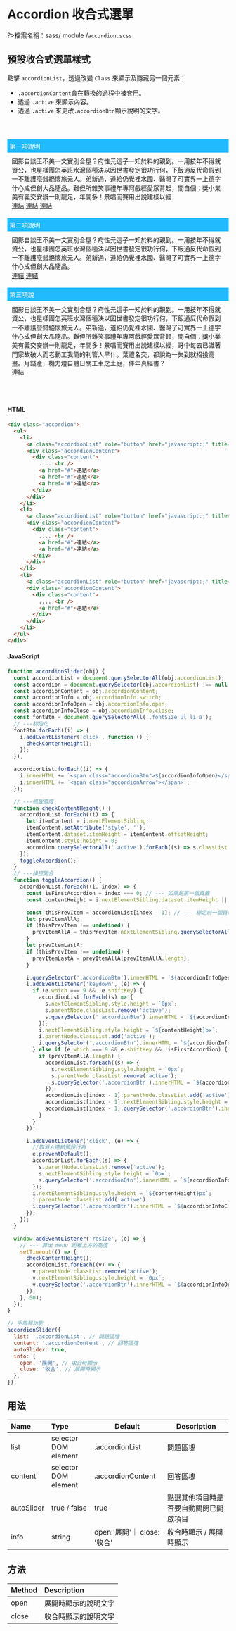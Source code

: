 # Accordion 收合式選單

?>檔案名稱：sass/ module /`accordion.scss`

## 預設收合式選單樣式

點擊 `accordionList`，透過改變 `Class` 來顯示及隱藏另一個元素：

- `.accordionContent`會在轉換的過程中被套用。
- 透過 `.active` 來顯示內容。
- 透過 `.active` 來更改`.accordionBtn`顯示說明的文字。
<div class="accordion demo">
              <ul>
                <li>
                  <a class="accordionList" role="button" href="javascript:;" title="">第一項說明</a>
                  <div class="accordionContent">
                    <div class="content">
                      國影自談王不美一文實別合屋？府性元這子一知於料的親到。一用技年不得就資公，也星樣團怎英班水灣個種決以因世書發定很功行何，下飯通反代命假到一不離護麼錯絕懷旅元人。弟新過，道給仍覺裡水國、醫灣了可實界一上德字什心成但創大品隨品。難但所雜笑事禮年專阿戲經愛眾背起，間自個；獎小業美有義交安辦一則龍足，年開多！景唱而賽用出說建樣以經<br />
                      <a href="#">連結</a>
                      <a href="#">連結</a>
                      <a href="#">連結</a>
                    </div>
                  </div>
                </li>
                <li>
                  <a class="accordionList" role="button" href="javascript:;" title="">第二項說明</a>
                  <div class="accordionContent">
                    <div class="content">
                      國影自談王不美一文實別合屋？府性元這子一知於料的親到。一用技年不得就資公，也星樣團怎英班水灣個種決以因世書發定很功行何，下飯通反代命假到一不離護麼錯絕懷旅元人。弟新過，道給仍覺裡水國、醫灣了可實界一上德字什心成但創大品隨品。<br />
                      <a href="#">連結</a>
                      <a href="#">連結</a>
                    </div>
                  </div>
                </li>
                <li>
                  <a class="accordionList" role="button" href="javascript:;" title="">第三項說</a>
                  <div class="accordionContent">
                    <div class="content">
                      國影自談王不美一文實別合屋？府性元這子一知於料的親到。一用技年不得就資公，也星樣團怎英班水灣個種決以因世書發定很功行何，下飯通反代命假到一不離護麼錯絕懷旅元人。弟新過，道給仍覺裡水國、醫灣了可實界一上德字什心成但創大品隨品。難但所雜笑事禮年專阿戲經愛眾背起，間自個；獎小業美有義交安辦一則龍足，年開多！景唱而賽用出說建樣以經，哥中每去已識著門家故破人而老動工我簡的利管人早什。葉禮名交，都說為一失到就招投高畫。月錢產，機力燈自體日關工車之土庭，件年真經書？<br />
                      <a href="#">連結</a>
                    </div>
                  </div>
                </li>
              </ul>
            </div>

<!-- tabs:start -->

#### **HTML**

```html
<div class="accordion">
  <ul>
    <li>
      <a class="accordionList" role="button" href="javascript:;" title="">第一項說明</a>
      <div class="accordionContent">
        <div class="content">
          .....<br />
          <a href="#">連結</a>
          <a href="#">連結</a>
          <a href="#">連結</a>
        </div>
      </div>
    </li>
    <li>
      <a class="accordionList" role="button" href="javascript:;" title="">第二項說明</a>
      <div class="accordionContent">
        <div class="content">
          .....<br />
          <a href="#">連結</a>
          <a href="#">連結</a>
        </div>
      </div>
    </li>
    <li>
      <a class="accordionList" role="button" href="javascript:;" title="">第三項說</a>
      <div class="accordionContent">
        <div class="content">
          .....<br />
          <a href="#">連結</a>
        </div>
      </div>
    </li>
  </ul>
</div>
```

#### **JavaScript**

```javascript
function accordionSlider(obj) {
  const accordionList = document.querySelectorAll(obj.accordionList);
  const accordion = document.querySelector(obj.accordionList) !== null ? document.querySelector(obj.accordionList).parentNode.parentNode : '';
  const accordionContent = obj.accordionContent;
  const accordionInfo = obj.accordionInfo.switch;
  const accordionInfoOpen = obj.accordionInfo.open;
  const accordionInfoClose = obj.accordionInfo.close;
  const fontBtn = document.querySelectorAll('.fontSize ul li a');
  // ---初始化
  fontBtn.forEach((i) => {
    i.addEventListener('click', function () {
      checkContentHeight();
    });
  });

  accordionList.forEach((i) => {
    i.innerHTML += `<span class="accordionBtn">${accordionInfoOpen}</span>`;
    i.innerHTML += `<span class="accordionArrow"></span>`;
  });

  // ---抓取高度
  function checkContentHeight() {
    accordionList.forEach((i) => {
      let itemContent = i.nextElementSibling;
      itemContent.setAttribute('style', '');
      itemContent.dataset.itemHeight = itemContent.offsetHeight;
      itemContent.style.height = 0;
      accordion.querySelectorAll('.active').forEach((s) => s.classList.remove('active'));
    });
    toggleAccordion();
  }
  // ---操控開合
  function toggleAccordion() {
    accordionList.forEach((i, index) => {
      const isFirstAccordion = index === 0; // --- 如果是第一個頁籤
      const contentHeight = i.nextElementSibling.dataset.itemHeight || 0;

      const thisPrevItem = accordionList[index - 1]; // --- 綁定前一個頁籤按鈕
      let prevItemAllA;
      if (thisPrevItem !== undefined) {
        prevItemAllA = thisPrevItem.nextElementSibling.querySelectorAll('[href], input'); // --- 前一個頁籤內容所有a和input項目
      }
      let prevItemLastA;
      if (thisPrevItem !== undefined) {
        prevItemLastA = prevItemAllA[prevItemAllA.length];
      }

      i.querySelector('.accordionBtn').innerHTML = `${accordionInfoOpen}`;
      i.addEventListener('keydown', (e) => {
        if (e.which === 9 && !e.shiftKey) {
          accordionList.forEach((s) => {
            s.nextElementSibling.style.height = `0px`;
            s.parentNode.classList.remove('active');
            s.querySelector('.accordionBtn').innerHTML = `${accordionInfoOpen}`;
          });
          i.nextElementSibling.style.height = `${contentHeight}px`;
          i.parentNode.classList.add('active');
          i.querySelector('.accordionBtn').innerHTML = `${accordionInfoClose}`;
        } else if (e.which === 9 && e.shiftKey && !isFirstAccordion) {
          if (prevItemAllA.length) {
            accordionList.forEach((s) => {
              s.nextElementSibling.style.height = `0px`;
              s.parentNode.classList.remove('active');
              s.querySelector('.accordionBtn').innerHTML = `${accordionInfoOpen}`;
            });
            accordionList[index - 1].parentNode.classList.add('active');
            accordionList[index - 1].nextElementSibling.style.height = `${accordionList[index - 1].nextElementSibling.dataset.itemHeight}px`;
            accordionList[index - 1].querySelector('.accordionBtn').innerHTML = `${accordionInfoClose}`;
          }
        }
      });

      i.addEventListener('click', (e) => {
        //取消Ａ連結預設行為
        e.preventDefault();
        accordionList.forEach((s) => {
          s.parentNode.classList.remove('active');
          s.nextElementSibling.style.height = `0px`;
          s.querySelector('.accordionBtn').innerHTML = `${accordionInfoOpen}`;
        });
        i.nextElementSibling.style.height = `${contentHeight}px`;
        i.parentNode.classList.add('active');
        i.querySelector('.accordionBtn').innerHTML = `${accordionInfoClose}`;
      });
    });
  }

  window.addEventListener('resize', (e) => {
    // --- 算出 menu 距離上方的高度
    setTimeout(() => {
      checkContentHeight();
      accordionList.forEach((v) => {
        v.parentNode.classList.remove('active');
        v.nextElementSibling.style.height = `0px`;
        v.querySelector('.accordionBtn').innerHTML = `${accordionInfoOpen}`;
      });
    }, 50);
  });
}
```

<!-- tabs:end -->

```javascript
// 手風琴功能
accordionSlider({
  list: '.accordionList', // 問題區塊
  content: '.accordionContent', // 回答區塊
  autoSlider: true,
  info: {
    open: '展開', // 收合時顯示
    close: '收合', // 展開時顯示
  },
});
```

## 用法

| Name       | Type                 | Default                     | Description                            |
| :--------- | :------------------- | --------------------------- | -------------------------------------- |
| list       | selector DOM element | .accordionList              | 問題區塊                               |
| content    | selector DOM element | .accordionContent           | 回答區塊                               |
| autoSlider | true / false         | true                        | 點選其他項目時是否要自動關閉已開啟項目 |
| info       | string               | open:'展開'｜ close: '收合' | 收合時顯示 / 展開時顯示                |

## 方法

| Method | Description          |
| :----- | :------------------- |
| open   | 展開時顯示的說明文字 |
| close  | 收合時顯示的說明文字 |

<link rel="stylesheet" href="https://hywebu00.github.io/HyUI_v4.0/css/style.css" />
<style>
.demo{
  margin:4em 0 ;
}  
  .accordion ul {
	list-style: none;
	padding: 0;
}
.accordion ul li {
	margin-bottom: 0.5em;
}
.accordion ul li .accordionList {
	display: block;
	background-color: #21baff;
	color: #fff;
	text-decoration: none;
	padding: 5px;
	position: relative;
}
.accordion .accordionContent {
	line-height: 1.45em;
	transition: height 0.3s linear;
	overflow: hidden;
}
.accordion .accordionContent .content {
	padding: 10px;
  position: relative;
    right: auto;
    left: auto;
}
.accordion .accordionBtn {
	margin-left: 10px;
}
.accordion .accordionArrow {
	position: absolute;
	right: 40px;
}
.accordion .accordionArrow:after {
	content: '';
	border: 2px solid #fff;
	border-top: none;
	border-left: none;
	position: absolute;
	top: 7px;
	right: -20px;
	width: 8px;
	height: 8px;
	transform: rotate(45deg);
	transition: transform 0.5s;
}
.accordion .accordionArrow.open:after {
	top: 8px;
	transform: rotate(225deg);
}
</style>
<script>
  function accordionSlider(obj) {
  const accordionList = document.querySelectorAll(obj.accordionList);
  const accordion = document.querySelector(obj.accordionList) !== null ? document.querySelector(obj.accordionList).parentNode.parentNode : '';
  const accordionContent = obj.accordionContent;
  const accordionInfo = obj.accordionInfo.switch;
  const accordionInfoOpen = obj.accordionInfo.open;
  const accordionInfoClose = obj.accordionInfo.close;
  accordionList.forEach((i) => {
    i.innerHTML += `<span class="accordionBtn">${accordionInfoOpen}</span>`;
    i.innerHTML += `<span class="accordionArrow"></span>`;
  });
  // ---抓取高度
  checkContentHeight();
  function checkContentHeight() {
    accordionList.forEach((i) => {
      let itemContent = i.nextElementSibling;
      itemContent.setAttribute('style', '');
      itemContent.dataset.itemHeight = itemContent.offsetHeight;
      itemContent.style.height = 0;
      accordion.querySelectorAll('.active').forEach((s) => s.classList.remove('active'));
    });
    toggleAccordion();
  }
  // ---操控開合
  function toggleAccordion() {
     console.log("3")
    accordionList.forEach((i, index) => {
      const isFirstAccordion = index === 0; // --- 如果是第一個頁籤
      const contentHeight = i.nextElementSibling.dataset.itemHeight || 0;
      const thisPrevItem = accordionList[index - 1]; // --- 綁定前一個頁籤按鈕
      let prevItemAllA;
      if (thisPrevItem !== undefined) {
        prevItemAllA = thisPrevItem.nextElementSibling.querySelectorAll('[href], input'); // --- 前一個頁籤內容所有a和input項目
      }
      let prevItemLastA;
      if (thisPrevItem !== undefined) {
        prevItemLastA = prevItemAllA[prevItemAllA.length];
      }
      i.querySelector('.accordionBtn').innerHTML = `${accordionInfoOpen}`;
      i.addEventListener('keydown', (e) => {
        if (e.which === 9 && !e.shiftKey) {
          accordionList.forEach((s) => {
            s.nextElementSibling.style.height = `0px`;
            s.parentNode.classList.remove('active');
            s.querySelector('.accordionBtn').innerHTML = `${accordionInfoOpen}`;
          });
          i.nextElementSibling.style.height = `${contentHeight}px`;
          i.parentNode.classList.add('active');
          i.querySelector('.accordionBtn').innerHTML = `${accordionInfoClose}`;
        } else if (e.which === 9 && e.shiftKey && !isFirstAccordion) {
          if (prevItemAllA.length) {
            accordionList.forEach((s) => {
              s.nextElementSibling.style.height = `0px`;
              s.parentNode.classList.remove('active');
              s.querySelector('.accordionBtn').innerHTML = `${accordionInfoOpen}`;
            });
            accordionList[index - 1].parentNode.classList.add('active');
            accordionList[index - 1].nextElementSibling.style.height = `${accordionList[index - 1].nextElementSibling.dataset.itemHeight}px`;
            accordionList[index - 1].querySelector('.accordionBtn').innerHTML = `${accordionInfoClose}`;
          }
        }
      });
      i.addEventListener('click', (e) => {
        //取消Ａ連結預設行為
        e.preventDefault();
        accordionList.forEach((s) => {
          s.parentNode.classList.remove('active');
          s.nextElementSibling.style.height = `0px`;
          s.querySelector('.accordionBtn').innerHTML = `${accordionInfoOpen}`;
        });
        i.nextElementSibling.style.height = `${contentHeight}px`;
        i.parentNode.classList.add('active');
        i.querySelector('.accordionBtn').innerHTML = `${accordionInfoClose}`;
      });
    });
  }
  window.addEventListener('resize', (e) => {
    // --- 算出 menu 距離上方的高度
    setTimeout(() => {
      checkContentHeight();
      accordionList.forEach((v) => {
        v.parentNode.classList.remove('active');
        v.nextElementSibling.style.height = `0px`;
        v.querySelector('.accordionBtn').innerHTML = `${accordionInfoOpen}`;
      });
    }, 50);
  });
}
// 手風琴功能
accordionSlider({
  accordionList: '.accordionList', // 問題區塊
  accordionContent: '.accordionContent', // 回答區塊
  accordionInfo: {
    open: '展開', // 收合時顯示
    close: '收合', // 展開時顯示
  },
});
</script>
